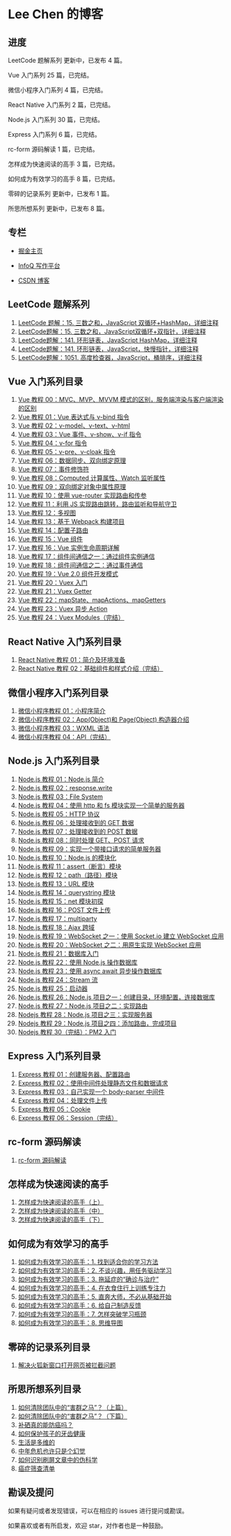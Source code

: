 # Lee Chen 的博客

## 进度

LeetCode 题解系列 更新中，已发布 4 篇。

Vue 入门系列 25 篇，已完结。

微信小程序入门系列 4 篇，已完结。

React Native 入门系列 2 篇，已完结。

Node.js 入门系列 30 篇，已完结。

Express 入门系列 6 篇，已完结。

rc-form 源码解读 1 篇，已完结。

怎样成为快速阅读的高手 3 篇，已完结。

如何成为有效学习的高手 8 篇，已完结。

零碎的记录系列 更新中，已发布 1 篇。

所思所想系列 更新中，已发布 8 篇。

## 专栏

- [掘金主页](https://juejin.im/user/57c60e8d8ac24700635a02a7/posts)

- [InfoQ 写作平台](https://www.infoq.cn/profile/1220486/publish)

- [CSDN 博客](https://blog.csdn.net/chencl1986)

## LeetCode 题解系列

1. [LeetCode 题解：15. 三数之和，JavaScript 双循环+HashMap，详细注释](https://github.com/chencl1986/Blog/issues/97)
2. [LeetCode题解：15. 三数之和，JavaScript双循环+双指针，详细注释](https://github.com/chencl1986/Blog/issues/98)
3. [LeetCode题解：141. 环形链表，JavaScript HashMap，详细注释](https://github.com/chencl1986/Blog/issues/99)
4. [LeetCode题解：141. 环形链表，JavaScript，快慢指针，详细注释](https://github.com/chencl1986/Blog/issues/101)
5. [LeetCode题解：1051. 高度检查器，JavaScript，桶排序，详细注释](https://github.com/chencl1986/Blog/issues/102)

## Vue 入门系列目录

1. [Vue 教程 00：MVC、MVP、MVVM 模式的区别，服务端渲染与客户端渲染的区别](https://github.com/chencl1986/Blog/issues/1)
2. [Vue 教程 01：Vue 表达式与 v-bind 指令](https://github.com/chencl1986/Blog/issues/2)
3. [Vue 教程 02：v-model、v-text、v-html](https://github.com/chencl1986/Blog/issues/3)
4. [Vue 教程 03：Vue 事件、v-show、v-if 指令](https://github.com/chencl1986/Blog/issues/4)
5. [Vue 教程 04：v-for 指令](https://github.com/chencl1986/Blog/issues/5)
6. [Vue 教程 05：v-pre、v-cloak 指令](https://github.com/chencl1986/Blog/issues/6)
7. [Vue 教程 06：数据同步、双向绑定原理](https://github.com/chencl1986/Blog/issues/7)
8. [Vue 教程 07：事件修饰符](https://github.com/chencl1986/Blog/issues/8)
9. [Vue 教程 08：Computed 计算属性、Watch 监听属性](https://github.com/chencl1986/Blog/issues/9)
10. [Vue 教程 09：双向绑定对象中属性原理](https://github.com/chencl1986/Blog/issues/10)
11. [Vue 教程 10：使用 vue-router 实现路由和传参](https://github.com/chencl1986/Blog/issues/11)
12. [Vue 教程 11：利用 JS 实现路由跳转，路由监听和导航守卫](https://github.com/chencl1986/Blog/issues/12)
13. [Vue 教程 12：多视图](https://github.com/chencl1986/Blog/issues/13)
14. [Vue 教程 13：基于 Webpack 构建项目](https://github.com/chencl1986/Blog/issues/14)
15. [Vue 教程 14：配置子路由](https://github.com/chencl1986/Blog/issues/15)
16. [Vue 教程 15：Vue 组件](https://github.com/chencl1986/Blog/issues/16)
17. [Vue 教程 16：Vue 实例生命周期详解](https://github.com/chencl1986/Blog/issues/17)
18. [Vue 教程 17：组件间通信之一：通过组件实例通信](https://github.com/chencl1986/Blog/issues/18)
19. [Vue 教程 18：组件间通信之二：通过事件通信](https://github.com/chencl1986/Blog/issues/19)
20. [Vue 教程 19：Vue 2.0 组件开发模式](https://github.com/chencl1986/Blog/issues/20)
21. [Vue 教程 20：Vuex 入门](https://github.com/chencl1986/Blog/issues/21)
22. [Vue 教程 21：Vuex Getter](https://github.com/chencl1986/Blog/issues/22)
23. [Vue 教程 22：mapState、mapActions、mapGetters](https://github.com/chencl1986/Blog/issues/23)
24. [Vue 教程 23：Vuex 异步 Action](https://github.com/chencl1986/Blog/issues/24)
25. [Vue 教程 24：Vuex Modules（完结）](https://github.com/chencl1986/Blog/issues/25)

## React Native 入门系列目录

1. [React Native 教程 01：简介及环境准备](https://github.com/chencl1986/Blog/issues/26)
2. [React Native 教程 02：基础组件和样式介绍（完结）](https://github.com/chencl1986/Blog/issues/27)

## 微信小程序入门系列目录

1. [微信小程序教程 01：小程序简介](https://github.com/chencl1986/Blog/issues/28)
2. [微信小程序教程 02：App(Object)和 Page(Object) 构造器介绍](https://github.com/chencl1986/Blog/issues/29)
3. [微信小程序教程 03：WXML 语法](https://github.com/chencl1986/Blog/issues/30)
4. [微信小程序教程 04：API（完结）](https://github.com/chencl1986/Blog/issues/31)

## Node.js 入门系列目录

1. [Node.js 教程 01：Node.js 简介](https://github.com/chencl1986/Blog/issues/32)
2. [Node.js 教程 02：response.write](https://github.com/chencl1986/Blog/issues/33)
3. [Node.js 教程 03：File System](https://github.com/chencl1986/Blog/issues/34)
4. [Node.js 教程 04：使用 http 和 fs 模块实现一个简单的服务器](https://github.com/chencl1986/Blog/issues/35)
5. [Node.js 教程 05：HTTP 协议](https://github.com/chencl1986/Blog/issues/36)
6. [Node.js 教程 06：处理接收到的 GET 数据](https://github.com/chencl1986/Blog/issues/37)
7. [Node.js 教程 07：处理接收到的 POST 数据](https://github.com/chencl1986/Blog/issues/38)
8. [Node.js 教程 08：同时处理 GET、POST 请求](https://github.com/chencl1986/Blog/issues/39)
9. [Node.js 教程 09：实现一个带接口请求的简单服务器](https://github.com/chencl1986/Blog/issues/40)
10. [Node.js 教程 10：Node.js 的模块化](https://github.com/chencl1986/Blog/issues/41)
11. [Node.js 教程 11：assert（断言）模块](https://github.com/chencl1986/Blog/issues/42)
12. [Node.js 教程 12：path（路径）模块](https://github.com/chencl1986/Blog/issues/43)
13. [Node.js 教程 13：URL 模块](https://github.com/chencl1986/Blog/issues/44)
14. [Node.js 教程 14：querystring 模块](https://github.com/chencl1986/Blog/issues/45)
15. [Node.js 教程 15：net 模块初探](https://github.com/chencl1986/Blog/issues/46)
16. [Node.js 教程 16：POST 文件上传](https://github.com/chencl1986/Blog/issues/47)
17. [Node.js 教程 17：multiparty](https://github.com/chencl1986/Blog/issues/48)
18. [Node.js 教程 18：Ajax 跨域](https://github.com/chencl1986/Blog/issues/49)
19. [Node.js 教程 19：WebSocket 之一：使用 Socket.io 建立 WebSocket 应用](https://github.com/chencl1986/Blog/issues/50)
20. [Node.js 教程 20：WebSocket 之二：用原生实现 WebSocket 应用](https://github.com/chencl1986/Blog/issues/51)
21. [Node.js 教程 21：数据库入门](https://github.com/chencl1986/Blog/issues/52)
22. [Node.js 教程 22：使用 Node.js 操作数据库](https://github.com/chencl1986/Blog/issues/53)
23. [Node.js 教程 23：使用 async await 异步操作数据库](https://github.com/chencl1986/Blog/issues/54)
24. [Node.js 教程 24：Stream 流](https://github.com/chencl1986/Blog/issues/55)
25. [Node.js 教程 25：启动器](https://github.com/chencl1986/Blog/issues/56)
26. [Node.js 教程 26：Node.js 项目之一：创建目录，环境配置，连接数据库](https://github.com/chencl1986/Blog/issues/59)
27. [Node.js 教程 27：Node.js 项目之二：实现路由](https://github.com/chencl1986/Blog/issues/60)
28. [Nodejs 教程 28：Node.js 项目之三：实现服务器](https://github.com/chencl1986/Blog/issues/61)
29. [Nodejs 教程 29：Node.js 项目之四：添加路由，完成项目](https://github.com/chencl1986/Blog/issues/62)
30. [Nodejs 教程 30（完结）：PM2 入门](https://github.com/chencl1986/Blog/issues/64)

## Express 入门系列目录

1. [Express 教程 01：创建服务器、配置路由](https://github.com/chencl1986/Blog/issues/68)
2. [Express 教程 02：使用中间件处理静态文件和数据请求](https://github.com/chencl1986/Blog/issues/69)
3. [Express 教程 03：自己实现一个 body-parser 中间件](https://github.com/chencl1986/Blog/issues/70)
4. [Express 教程 04：处理文件上传](https://github.com/chencl1986/Blog/issues/71)
5. [Express 教程 05：Cookie](https://github.com/chencl1986/Blog/issues/72)
6. [Express 教程 06：Session（完结）](https://github.com/chencl1986/Blog/issues/73)

## rc-form 源码解读

1. [rc-form 源码解读](https://github.com/chencl1986/Blog/issues/86)

## 怎样成为快速阅读的高手

1. [怎样成为快速阅读的高手（上）](https://github.com/chencl1986/Blog/issues/75)
2. [怎样成为快速阅读的高手（中）](https://github.com/chencl1986/Blog/issues/76)
3. [怎样成为快速阅读的高手（下）](https://github.com/chencl1986/Blog/issues/77)

## 如何成为有效学习的高手

1. [如何成为有效学习的高手：1. 找到适合你的学习方法](https://github.com/chencl1986/Blog/issues/78)
2. [如何成为有效学习的高手：2. 不谈兴趣，用任务驱动学习](https://github.com/chencl1986/Blog/issues/79)
3. [如何成为有效学习的高手：3. 拖延症的“确诊与治疗”](https://github.com/chencl1986/Blog/issues/80)
4. [如何成为有效学习的高手：4. 在衣食住行上训练专注力](https://github.com/chencl1986/Blog/issues/81)
5. [如何成为有效学习的高手：5. 直奔大师，不必从基础开始](https://github.com/chencl1986/Blog/issues/82)
6. [如何成为有效学习的高手：6. 给自己制造反馈](https://github.com/chencl1986/Blog/issues/83)
7. [如何成为有效学习的高手：7. 怎样突破学习瓶颈](https://github.com/chencl1986/Blog/issues/84)
8. [如何成为有效学习的高手：8. 思维导图](https://github.com/chencl1986/Blog/issues/85)

## 零碎的记录系列目录

1. [解决火狐新窗口打开网页被拦截问题](https://github.com/chencl1986/Blog/issues/93)

## 所思所想系列目录

1. [如何清除团队中的“害群之马”？（上篇）](https://github.com/chencl1986/Blog/issues/57)
2. [如何清除团队中的“害群之马”？（下篇）](https://github.com/chencl1986/Blog/issues/58)
3. [补硒真的能防癌吗？](https://github.com/chencl1986/Blog/issues/63)
4. [如何保护孩子的牙齿健康](https://github.com/chencl1986/Blog/issues/65)
5. [生活是多维的](https://github.com/chencl1986/Blog/issues/66)
6. [中年危机也许只是个幻觉](https://github.com/chencl1986/Blog/issues/67)
7. [如何识别刷屏文章中的伪科学](https://github.com/chencl1986/Blog/issues/74)
8. [癌症筛查清单](https://github.com/chencl1986/Blog/issues/90)

## 勘误及提问

如果有疑问或者发现错误，可以在相应的 issues 进行提问或勘误。

如果喜欢或者有所启发，欢迎 star，对作者也是一种鼓励。
